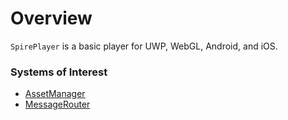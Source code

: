 # Overview

`SpirePlayer` is a basic player for UWP, WebGL, Android, and iOS.

### Systems of Interest

* [AssetManager](docs/assets.md)
* [MessageRouter](docs/messages.md)

